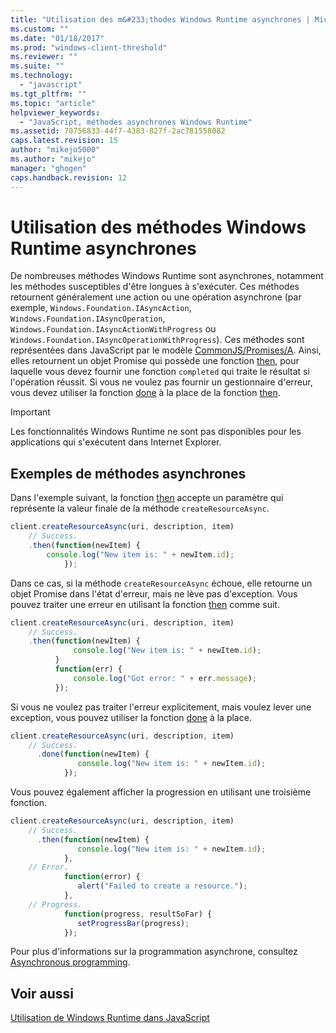 ```yaml
---
title: "Utilisation des m&#233;thodes Windows Runtime asynchrones | Microsoft Docs"
ms.custom: ""
ms.date: "01/18/2017"
ms.prod: "windows-client-threshold"
ms.reviewer: ""
ms.suite: ""
ms.technology: 
  - "javascript"
ms.tgt_pltfrm: ""
ms.topic: "article"
helpviewer_keywords: 
  - "JavaScript, méthodes asynchrones Windows Runtime"
ms.assetid: 70756833-44f7-4383-827f-2ac781558082
caps.latest.revision: 15
author: "mikejo5000"
ms.author: "mikejo"
manager: "ghogen"
caps.handback.revision: 12
---
```

# Utilisation des m&#233;thodes Windows Runtime asynchrones
De nombreuses méthodes Windows Runtime sont asynchrones, notamment les méthodes susceptibles d'être longues à s'exécuter.  Ces méthodes retournent généralement une action ou une opération asynchrone \(par exemple, `Windows.Foundation.IAsyncAction`, `Windows.Foundation.IAsyncOperation`, `Windows.Foundation.IAsyncActionWithProgress` ou `Windows.Foundation.IAsyncOperationWithProgress`\).  Ces méthodes sont représentées dans JavaScript par le modèle [CommonJS\/Promises\/A](http://go.microsoft.com/fwlink/p/?LinkId=244434).  Ainsi, elles retournent un objet Promise qui possède une fonction [then](http://msdn.microsoft.com/fr-fr/c63904fc-465b-4fd5-a1d6-e4fb200248e7), pour laquelle vous devez fournir une fonction `completed` qui traite le résultat si l'opération réussit.  Si vous ne voulez pas fournir un gestionnaire d'erreur, vous devez utiliser la fonction [done](http://msdn.microsoft.com/fr-fr/9a5e6877-a2cf-421f-a91e-37d84ccb40da) à la place de la fonction [then](http://msdn.microsoft.com/fr-fr/c63904fc-465b-4fd5-a1d6-e4fb200248e7).  
  
> [!IMPORTANT]
>  Les fonctionnalités Windows Runtime ne sont pas disponibles pour les applications qui s'exécutent dans Internet Explorer.  
  
## Exemples de méthodes asynchrones  
 Dans l'exemple suivant, la fonction [then](http://msdn.microsoft.com/fr-fr/c63904fc-465b-4fd5-a1d6-e4fb200248e7) accepte un paramètre qui représente la valeur finale de la méthode `createResourceAsync`.  
  
```javascript  
client.createResourceAsync(uri, description, item)  
    // Success.  
    .then(function(newItem) {   
        console.log("New item is: " + newItem.id);  
            });  
```  
  
 Dans ce cas, si la méthode `createResourceAsync` échoue, elle retourne un objet Promise dans l'état d'erreur, mais ne lève pas d'exception.  Vous pouvez traiter une erreur en utilisant la fonction [then](http://msdn.microsoft.com/fr-fr/c63904fc-465b-4fd5-a1d6-e4fb200248e7) comme suit.  
  
```javascript  
client.createResourceAsync(uri, description, item)  
    // Success.  
    .then(function(newItem) {   
              console.log("New item is: " + newItem.id);  
          }  
          function(err) {  
              console.log("Got error: " + err.message);  
          });  
```  
  
 Si vous ne voulez pas traiter l'erreur explicitement, mais voulez lever une exception, vous pouvez utiliser la fonction [done](http://msdn.microsoft.com/fr-fr/9a5e6877-a2cf-421f-a91e-37d84ccb40da) à la place.  
  
```javascript  
client.createResourceAsync(uri, description, item)  
    // Success.  
      .done(function(newItem) {   
               console.log("New item is: " + newItem.id);  
            });  
```  
  
 Vous pouvez également afficher la progression en utilisant une troisième fonction.  
  
```javascript  
client.createResourceAsync(uri, description, item)  
    // Success.  
      .then(function(newItem) {   
               console.log("New item is: " + newItem.id);  
            },  
    // Error.  
            function(error) {   
               alert("Failed to create a resource.");  
            },  
    // Progress.  
            function(progress, resultSoFar) {   
               setProgressBar(progress);  
            });  
```  
  
 Pour plus d'informations sur la programmation asynchrone, consultez [Asynchronous programming](http://msdn.microsoft.com/fr-fr/904ff97c-bb36-4ac5-9eda-a961e3639415).  
  
## Voir aussi  
 [Utilisation de Windows Runtime dans JavaScript](../jswinrt/using-the-windows-runtime-in-javascript.md)